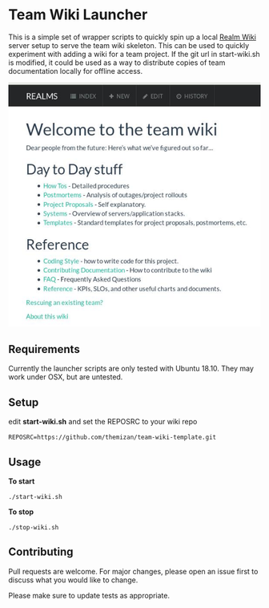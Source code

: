 # Team Wiki Launcher

This is a simple set of wrapper scripts to quickly spin up a local [Realm Wiki](https://github.com/scragg0x/realms-wiki) server setup to serve the team wiki skeleton. This can be used to quickly experiment with adding a wiki for a team project. If the git url in start-wiki.sh is modified, it could be used as a way to distribute copies of team documentation locally for offline access.

![Realm Wiki Skeleton](https://raw.githubusercontent.com/themizan/team-wiki-launcher/master/docs/wiki-home.jpg)


## Requirements

Currently the launcher scripts are only tested with Ubuntu 18.10. They may work under OSX, but are untested. 

## Setup

edit __start-wiki.sh__ and set the REPOSRC to your wiki repo

```
REPOSRC=https://github.com/themizan/team-wiki-template.git
```

## Usage

__To start__
```
./start-wiki.sh
```

__To stop__

```
./stop-wiki.sh
```
## Contributing
Pull requests are welcome. For major changes, please open an issue first to discuss what you would like to change.

Please make sure to update tests as appropriate.
